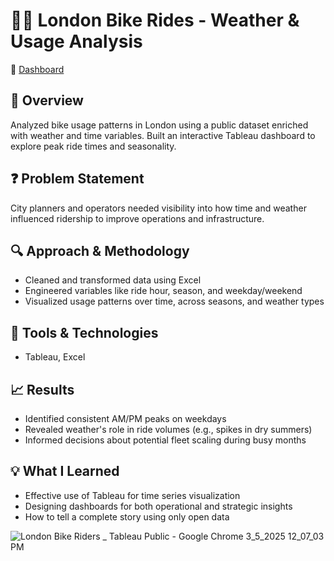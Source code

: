 # 🚴‍♀️ London Bike Rides - Weather & Usage Analysis
🔗 [Dashboard](https://public.tableau.com/app/profile/enyo.alabi/viz/LondonBikeRiders_17378692957150/Dashboard1)
## 🧠 Overview  
Analyzed bike usage patterns in London using a public dataset enriched with weather and time variables. Built an interactive Tableau dashboard to explore peak ride times and seasonality.

## ❓ Problem Statement  
City planners and operators needed visibility into how time and weather influenced ridership to improve operations and infrastructure.

## 🔍 Approach & Methodology  
- Cleaned and transformed data using Excel  
- Engineered variables like ride hour, season, and weekday/weekend  
- Visualized usage patterns over time, across seasons, and weather types

## 🧰 Tools & Technologies  
- Tableau, Excel

## 📈 Results  
- Identified consistent AM/PM peaks on weekdays  
- Revealed weather's role in ride volumes (e.g., spikes in dry summers)  
- Informed decisions about potential fleet scaling during busy months

## 💡 What I Learned  
- Effective use of Tableau for time series visualization  
- Designing dashboards for both operational and strategic insights  
- How to tell a complete story using only open data

![London Bike Riders _ Tableau Public - Google Chrome 3_5_2025 12_07_03 PM](https://github.com/user-attachments/assets/8442df16-914a-4505-8e2c-a712948f476a)
